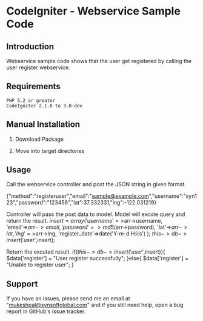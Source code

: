 CodeIgniter - Webservice Sample Code
=====================================

Introduction 
-------------------------------------------------------------
Webservice sample code shows that the user get registered by calling the user register webservice.

Requirements
-------------------------------------------------------------
    PHP 5.2 or greater
    CodeIgniter 2.1.0 to 3.0-dev	
	
Manual Installation
-------------------------------------------------------------

1) Download Package
   
2) Move into target directories

Usage
-------------------------------------------------------------
Call the webservice controller and post the JSON string in given format.

{"method":"registeruser","email":"eample@example.com","username":"syn123","password":"123456","lat":37.332331,"lng":-122.031219}


Controller will pass the post data to model. Model will excute query and return the result.
$insert = array(
				'username'=>$arr->username,
				'email'=>$arr->email,
				'password'=>md5($arr->password),
				'lat'=>$arr->lat,
				'lng'=>$arr->lng,
				'register_date'=>date('Y-m-d H:i:s')
			);
$this->db->insert('user',$insert);


Return the excuted result.
if($this->db->insert('user',$insert)){				
	$data['register'] = "User register successfully";
}else{
	$data['register'] = "Unable to register user";
}

Support
-------------------------------------------------------------

If you have an issues, please send me an email at "mukeshpal@synsoftglobal.com" and if you still need help, open a bug report in GitHub's issue tracker.
